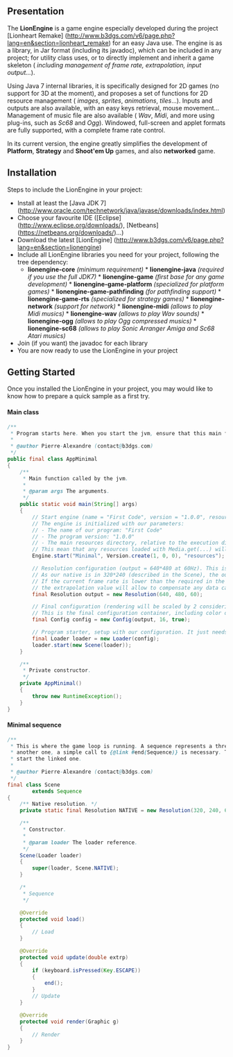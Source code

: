 ## Presentation

The __LionEngine__ is a game engine especially developed during the project [Lionheart Remake] (http://www.b3dgs.com/v6/page.php?lang=en&section=lionheart_remake) for an easy Java use. The engine is as a library, in Jar format (including its javadoc), which can be included in any project; for utility class uses, or to directly implement and inherit a game skeleton ( _including management of frame rate, extrapolation, input output..._).

Using Java 7 internal libraries, it is specifically designed for 2D games (no support for 3D at the moment), and proposes a set of functions for 2D resource management ( _images_, _sprites_, _animations_, _tiles_...). Inputs and outputs are also available, with an easy keys retrieval, mouse movement... Management of music file are also available ( _Wav_, _Midi_, and more using plug-ins, such as _Sc68_ and _Ogg_). Windowed, full-screen and applet formats are fully supported, with a complete frame rate control.

In its current version, the engine greatly simplifies the development of __Platform__, __Strategy__ and __Shoot'em Up__ games, and also __networked__ game.


## Installation

Steps to include the LionEngine in your project:

* Install at least the [Java JDK 7] (http://www.oracle.com/technetwork/java/javase/downloads/index.html)
* Choose your favourite IDE ([Eclipse] (http://www.eclipse.org/downloads/), [Netbeans] (https://netbeans.org/downloads/)...)
* Download the latest [LionEngine] (http://www.b3dgs.com/v6/page.php?lang=en&section=lionengine)
* Include all LionEngine libraries you need for your project, following the tree dependency:
  * __lionengine-core__ _(minimum requirement)_
        * __lionengine-java__ _(required if you use the full JDK7)_
        * __lionengine-game__ _(first base for any game development)_
              * __lionengine-game-platform__ _(specialized for platform games)_
              * __lionengine-game-pathfinding__ _(for pathfinding support)_
                 * __lionengine-game-rts__ _(specialized for strategy games)_
        * __lionengine-network__ _(support for network)_
        * __lionengine-midi__ _(allows to play Midi musics)_
        * __lionengine-wav__ _(allows to play Wav sounds)_
        * __lionengine-ogg__ _(allows to play Ogg compressed musics)_
        * __lionengine-sc68__ _(allows to play Sonic Arranger Amiga and Sc68 Atari musics)_
* Join (if you want) the javadoc for each library
* You are now ready to use the LionEngine in your project


## Getting Started

Once you installed the LionEngine in your project, you may would like to know how to prepare a quick sample as a first try.

#### Main class
```java
/**
 * Program starts here. When you start the jvm, ensure that this main function is called.
 * 
 * @author Pierre-Alexandre (contact@b3dgs.com)
 */
public final class AppMinimal
{
    /**
     * Main function called by the jvm.
     * 
     * @param args The arguments.
     */
    public static void main(String[] args)
    {
        // Start engine (name = "First Code", version = "1.0.0", resources directory = "resources")
        // The engine is initialized with our parameters:
        // - The name of our program: "First Code"
        // - The program version: "1.0.0"
        // - The main resources directory, relative to the execution directory: ./resources/
        // This mean that any resources loaded with Media.get(...) will have this directory as prefix.
        Engine.start("Minimal", Version.create(1, 0, 0), "resources");

        // Resolution configuration (output = 640*480 at 60Hz). This is corresponding to the output configuration.
        // As our native is in 320*240 (described in the Scene), the output will be scaled by 2.
        // If the current frame rate is lower than the required in the native,
        // the extrapolation value will allow to compensate any data calculation.
        final Resolution output = new Resolution(640, 480, 60);

        // Final configuration (rendering will be scaled by 2 considering source and output resolution).
        // This is the final configuration container, including color depth and window mode.
        final Config config = new Config(output, 16, true);

        // Program starter, setup with our configuration. It just needs one sequence reference to start.
        final Loader loader = new Loader(config);
        loader.start(new Scene(loader));
    }

    /**
     * Private constructor.
     */
    private AppMinimal()
    {
        throw new RuntimeException();
    }
}
```

#### Minimal sequence
```java
/**
 * This is where the game loop is running. A sequence represents a thread handled by the Loader. To link a sequence with
 * another one, a simple call to {@link #end(Sequence)} is necessary. This will terminate the current sequence, and
 * start the linked one.
 * 
 * @author Pierre-Alexandre (contact@b3dgs.com)
 */
final class Scene
        extends Sequence
{
    /** Native resolution. */
    private static final Resolution NATIVE = new Resolution(320, 240, 60);

    /**
     * Constructor.
     * 
     * @param loader The loader reference.
     */
    Scene(Loader loader)
    {
        super(loader, Scene.NATIVE);
    }

    /*
     * Sequence
     */

    @Override
    protected void load()
    {
        // Load
    }

    @Override
    protected void update(double extrp)
    {
        if (keyboard.isPressed(Key.ESCAPE))
        {
            end();
        }
        // Update
    }

    @Override
    protected void render(Graphic g)
    {
        // Render
    }
}
```
